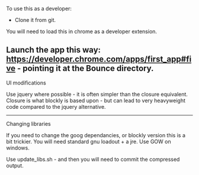 To use this as a developer:
* Clone it from git.

You will need to load this in chrome as a developer extension. 

Launch the app this way: 
https://developer.chrome.com/apps/first_app#five - pointing it at the Bounce directory.
---
UI modifications

Use jquery where possible - it is often simpler than the closure equivalent.
Closure is what blockly is based upon - but can lead to very heavyweight code compared to the jquery alternative.

---
Changing libraries

If you need to change the goog dependancies, or blockly version this is a bit trickier. 
You will need standard gnu loadout + a jre. Use GOW on windows.

Use update_libs.sh - and then you will need to commit the compressed output.
